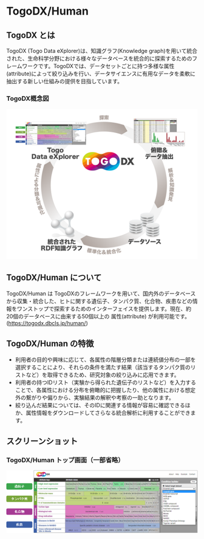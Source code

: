 # TogoDX/Human
## TogoDX とは
TogoDX (Togo Data eXplorer)は、知識グラフ(Knowledge graph)を用いて統合された、生命科学分野における様々なデータベースを統合的に探索するためのフレームワークです。TogoDXでは、データセットごとに持つ多様な属性(attribute)によって絞り込みを行い、データサイエンスに有用なデータを柔軟に抽出する新しい仕組みの提供を目指しています。
### TogoDX概念図

<img src="https://raw.githubusercontent.com/dbcls/website/master/services/images/DBCLSservices_TogoDX_concept.png" width="720">

## TogoDX/Human について
TogoDX/Human は TogoDXのフレームワークを用いて、国内外のデータベースから収集・統合した、ヒトに関する遺伝子、タンパク質、化合物、疾患などの情報をワンストップで探索するためのインターフェイスを提供します。現在、約20個のデータベースに由来する50個以上の 属性(attribute) が利用可能です。
(https://togodx.dbcls.jp/human/)


## TogoDX/Human の特徴
- 利用者の目的や興味に応じて、各属性の階層分類または連続値分布の一部を選択することにより、それらの条件を満たす結果（該当するタンパク質のリストなど）を取得できるため、研究対象の絞り込みに応用できます。
- 利用者の持つIDリスト（実験から得られた遺伝子のリストなど）を入力することで、各属性における分布を俯瞰的に把握したり、他の属性における想定外の繋がりや偏りから、実験結果の解釈や考察の一助となります。
- 絞り込んだ結果については、そのIDに関連する情報が容易に確認できるほか、属性情報をダウンロードしてさらなる統合解析に利用することができます。


## スクリーンショット

### TogoDX/Human トップ画面（一部省略）

![Fig-1](https://raw.githubusercontent.com/dbcls/website/master/services/images/DBCLSservices_TogoDXhuman_top.png)

